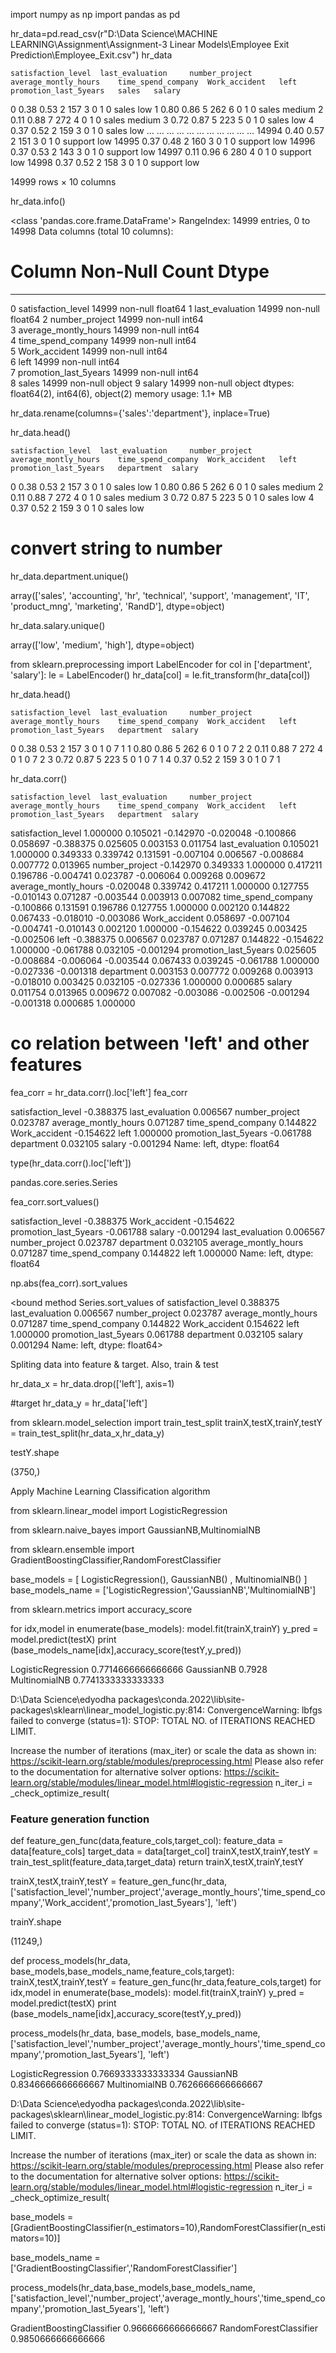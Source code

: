 import numpy as np
import pandas as pd

hr_data=pd.read_csv(r"D:\Data Science\MACHINE LEARNING\Assignment\Assignment-3 Linear Models\Employee Exit Prediction\Employee_Exit.csv")
hr_data

	satisfaction_level 	last_evaluation 	number_project 	average_montly_hours 	time_spend_company 	Work_accident 	left 	promotion_last_5years 	sales 	salary
0 	0.38 	0.53 	2 	157 	3 	0 	1 	0 	sales 	low
1 	0.80 	0.86 	5 	262 	6 	0 	1 	0 	sales 	medium
2 	0.11 	0.88 	7 	272 	4 	0 	1 	0 	sales 	medium
3 	0.72 	0.87 	5 	223 	5 	0 	1 	0 	sales 	low
4 	0.37 	0.52 	2 	159 	3 	0 	1 	0 	sales 	low
... 	... 	... 	... 	... 	... 	... 	... 	... 	... 	...
14994 	0.40 	0.57 	2 	151 	3 	0 	1 	0 	support 	low
14995 	0.37 	0.48 	2 	160 	3 	0 	1 	0 	support 	low
14996 	0.37 	0.53 	2 	143 	3 	0 	1 	0 	support 	low
14997 	0.11 	0.96 	6 	280 	4 	0 	1 	0 	support 	low
14998 	0.37 	0.52 	2 	158 	3 	0 	1 	0 	support 	low

14999 rows × 10 columns

hr_data.info()

<class 'pandas.core.frame.DataFrame'>
RangeIndex: 14999 entries, 0 to 14998
Data columns (total 10 columns):
 #   Column                 Non-Null Count  Dtype  
---  ------                 --------------  -----  
 0   satisfaction_level     14999 non-null  float64
 1   last_evaluation        14999 non-null  float64
 2   number_project         14999 non-null  int64  
 3   average_montly_hours   14999 non-null  int64  
 4   time_spend_company     14999 non-null  int64  
 5   Work_accident          14999 non-null  int64  
 6   left                   14999 non-null  int64  
 7   promotion_last_5years  14999 non-null  int64  
 8   sales                  14999 non-null  object 
 9   salary                 14999 non-null  object 
dtypes: float64(2), int64(6), object(2)
memory usage: 1.1+ MB

hr_data.rename(columns={'sales':'department'}, inplace=True)

hr_data.head()

	satisfaction_level 	last_evaluation 	number_project 	average_montly_hours 	time_spend_company 	Work_accident 	left 	promotion_last_5years 	department 	salary
0 	0.38 	0.53 	2 	157 	3 	0 	1 	0 	sales 	low
1 	0.80 	0.86 	5 	262 	6 	0 	1 	0 	sales 	medium
2 	0.11 	0.88 	7 	272 	4 	0 	1 	0 	sales 	medium
3 	0.72 	0.87 	5 	223 	5 	0 	1 	0 	sales 	low
4 	0.37 	0.52 	2 	159 	3 	0 	1 	0 	sales 	low

# convert string to number

hr_data.department.unique()

array(['sales', 'accounting', 'hr', 'technical', 'support', 'management',
       'IT', 'product_mng', 'marketing', 'RandD'], dtype=object)

hr_data.salary.unique()

array(['low', 'medium', 'high'], dtype=object)

from sklearn.preprocessing import LabelEncoder
for col in ['department', 'salary']:
    le =  LabelEncoder()
    hr_data[col] = le.fit_transform(hr_data[col])

hr_data.head()

	satisfaction_level 	last_evaluation 	number_project 	average_montly_hours 	time_spend_company 	Work_accident 	left 	promotion_last_5years 	department 	salary
0 	0.38 	0.53 	2 	157 	3 	0 	1 	0 	7 	1
1 	0.80 	0.86 	5 	262 	6 	0 	1 	0 	7 	2
2 	0.11 	0.88 	7 	272 	4 	0 	1 	0 	7 	2
3 	0.72 	0.87 	5 	223 	5 	0 	1 	0 	7 	1
4 	0.37 	0.52 	2 	159 	3 	0 	1 	0 	7 	1

hr_data.corr()

	satisfaction_level 	last_evaluation 	number_project 	average_montly_hours 	time_spend_company 	Work_accident 	left 	promotion_last_5years 	department 	salary
satisfaction_level 	1.000000 	0.105021 	-0.142970 	-0.020048 	-0.100866 	0.058697 	-0.388375 	0.025605 	0.003153 	0.011754
last_evaluation 	0.105021 	1.000000 	0.349333 	0.339742 	0.131591 	-0.007104 	0.006567 	-0.008684 	0.007772 	0.013965
number_project 	-0.142970 	0.349333 	1.000000 	0.417211 	0.196786 	-0.004741 	0.023787 	-0.006064 	0.009268 	0.009672
average_montly_hours 	-0.020048 	0.339742 	0.417211 	1.000000 	0.127755 	-0.010143 	0.071287 	-0.003544 	0.003913 	0.007082
time_spend_company 	-0.100866 	0.131591 	0.196786 	0.127755 	1.000000 	0.002120 	0.144822 	0.067433 	-0.018010 	-0.003086
Work_accident 	0.058697 	-0.007104 	-0.004741 	-0.010143 	0.002120 	1.000000 	-0.154622 	0.039245 	0.003425 	-0.002506
left 	-0.388375 	0.006567 	0.023787 	0.071287 	0.144822 	-0.154622 	1.000000 	-0.061788 	0.032105 	-0.001294
promotion_last_5years 	0.025605 	-0.008684 	-0.006064 	-0.003544 	0.067433 	0.039245 	-0.061788 	1.000000 	-0.027336 	-0.001318
department 	0.003153 	0.007772 	0.009268 	0.003913 	-0.018010 	0.003425 	0.032105 	-0.027336 	1.000000 	0.000685
salary 	0.011754 	0.013965 	0.009672 	0.007082 	-0.003086 	-0.002506 	-0.001294 	-0.001318 	0.000685 	1.000000

# co relation between 'left' and other features
fea_corr = hr_data.corr().loc['left']
fea_corr 

satisfaction_level      -0.388375
last_evaluation          0.006567
number_project           0.023787
average_montly_hours     0.071287
time_spend_company       0.144822
Work_accident           -0.154622
left                     1.000000
promotion_last_5years   -0.061788
department               0.032105
salary                  -0.001294
Name: left, dtype: float64

type(hr_data.corr().loc['left'])

pandas.core.series.Series

fea_corr.sort_values()

satisfaction_level      -0.388375
Work_accident           -0.154622
promotion_last_5years   -0.061788
salary                  -0.001294
last_evaluation          0.006567
number_project           0.023787
department               0.032105
average_montly_hours     0.071287
time_spend_company       0.144822
left                     1.000000
Name: left, dtype: float64

np.abs(fea_corr).sort_values

<bound method Series.sort_values of satisfaction_level       0.388375
last_evaluation          0.006567
number_project           0.023787
average_montly_hours     0.071287
time_spend_company       0.144822
Work_accident            0.154622
left                     1.000000
promotion_last_5years    0.061788
department               0.032105
salary                   0.001294
Name: left, dtype: float64>

 

Spliting data into feature & target. Also, train & test

hr_data_x = hr_data.drop(['left'], axis=1)

#target
hr_data_y = hr_data['left']

from sklearn.model_selection import train_test_split
trainX,testX,trainY,testY = train_test_split(hr_data_x,hr_data_y)

testY.shape

(3750,)

Apply Machine Learning Classification algorithm

from sklearn.linear_model import LogisticRegression 

from sklearn.naive_bayes import GaussianNB,MultinomialNB

from sklearn.ensemble import GradientBoostingClassifier,RandomForestClassifier

base_models = [ LogisticRegression(), GaussianNB() , MultinomialNB() ]
base_models_name = ['LogisticRegression','GaussianNB','MultinomialNB']

from sklearn.metrics import accuracy_score

for idx,model in enumerate(base_models):
    model.fit(trainX,trainY)
    y_pred = model.predict(testX)
    print (base_models_name[idx],accuracy_score(testY,y_pred))

LogisticRegression 0.7714666666666666
GaussianNB 0.7928
MultinomialNB 0.7741333333333333

D:\Data Science\edyodha packages\conda.2022\lib\site-packages\sklearn\linear_model\_logistic.py:814: ConvergenceWarning: lbfgs failed to converge (status=1):
STOP: TOTAL NO. of ITERATIONS REACHED LIMIT.

Increase the number of iterations (max_iter) or scale the data as shown in:
    https://scikit-learn.org/stable/modules/preprocessing.html
Please also refer to the documentation for alternative solver options:
    https://scikit-learn.org/stable/modules/linear_model.html#logistic-regression
  n_iter_i = _check_optimize_result(

### Feature generation function
def feature_gen_func(data,feature_cols,target_col):
    feature_data = data[feature_cols]
    target_data = data[target_col]
    trainX,testX,trainY,testY = train_test_split(feature_data,target_data)
    return trainX,testX,trainY,testY

trainX,testX,trainY,testY = feature_gen_func(hr_data,['satisfaction_level','number_project','average_montly_hours','time_spend_company','Work_accident','promotion_last_5years'], 'left')

trainY.shape

(11249,)

def process_models(hr_data, base_models,base_models_name,feature_cols,target):
    trainX,testX,trainY,testY = feature_gen_func(hr_data,feature_cols,target)
    for idx,model in enumerate(base_models):
        model.fit(trainX,trainY)
        y_pred = model.predict(testX)
        print (base_models_name[idx],accuracy_score(testY,y_pred))

process_models(hr_data, base_models, base_models_name, ['satisfaction_level','number_project','average_montly_hours','time_spend_company','promotion_last_5years'], 'left')

LogisticRegression 0.7669333333333334
GaussianNB 0.8346666666666667
MultinomialNB 0.7626666666666667

D:\Data Science\edyodha packages\conda.2022\lib\site-packages\sklearn\linear_model\_logistic.py:814: ConvergenceWarning: lbfgs failed to converge (status=1):
STOP: TOTAL NO. of ITERATIONS REACHED LIMIT.

Increase the number of iterations (max_iter) or scale the data as shown in:
    https://scikit-learn.org/stable/modules/preprocessing.html
Please also refer to the documentation for alternative solver options:
    https://scikit-learn.org/stable/modules/linear_model.html#logistic-regression
  n_iter_i = _check_optimize_result(

base_models = [GradientBoostingClassifier(n_estimators=10),RandomForestClassifier(n_estimators=10)]

base_models_name = ['GradientBoostingClassifier','RandomForestClassifier']

process_models(hr_data,base_models,base_models_name,['satisfaction_level','number_project','average_montly_hours','time_spend_company','promotion_last_5years'], 'left')

GradientBoostingClassifier 0.9666666666666667
RandomForestClassifier 0.9850666666666666



